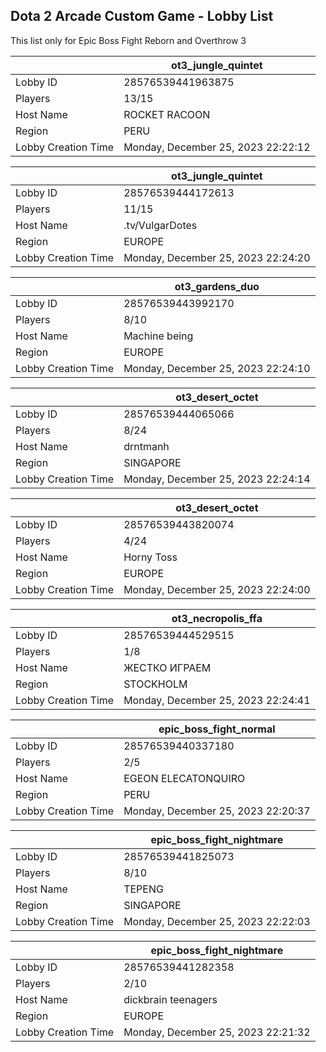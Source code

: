 ## Dota 2 Arcade Custom Game - Lobby List

This list only for Epic Boss Fight Reborn and Overthrow 3

|  | ot3_jungle_quintet |
| ------ | ------ |
| Lobby ID | 28576539441963875 |
| Players | 13/15 |
| Host Name | ROCKET RACOON |
| Region | PERU |
| Lobby Creation Time | Monday, December 25, 2023 22:22:12 |


|  | ot3_jungle_quintet |
| ------ | ------ |
| Lobby ID | 28576539444172613 |
| Players | 11/15 |
| Host Name | .tv/VulgarDotes |
| Region | EUROPE |
| Lobby Creation Time | Monday, December 25, 2023 22:24:20 |


|  | ot3_gardens_duo |
| ------ | ------ |
| Lobby ID | 28576539443992170 |
| Players | 8/10 |
| Host Name | Machine being |
| Region | EUROPE |
| Lobby Creation Time | Monday, December 25, 2023 22:24:10 |


|  | ot3_desert_octet |
| ------ | ------ |
| Lobby ID | 28576539444065066 |
| Players | 8/24 |
| Host Name | drntmanh |
| Region | SINGAPORE |
| Lobby Creation Time | Monday, December 25, 2023 22:24:14 |


|  | ot3_desert_octet |
| ------ | ------ |
| Lobby ID | 28576539443820074 |
| Players | 4/24 |
| Host Name | Horny Toss |
| Region | EUROPE |
| Lobby Creation Time | Monday, December 25, 2023 22:24:00 |


|  | ot3_necropolis_ffa |
| ------ | ------ |
| Lobby ID | 28576539444529515 |
| Players | 1/8 |
| Host Name | ЖЕСТКО ИГРАЕМ |
| Region | STOCKHOLM |
| Lobby Creation Time | Monday, December 25, 2023 22:24:41 |


|  | epic_boss_fight_normal |
| ------ | ------ |
| Lobby ID | 28576539440337180 |
| Players | 2/5 |
| Host Name | EGEON ELECATONQUIRO |
| Region | PERU |
| Lobby Creation Time | Monday, December 25, 2023 22:20:37 |


|  | epic_boss_fight_nightmare |
| ------ | ------ |
| Lobby ID | 28576539441825073 |
| Players | 8/10 |
| Host Name | TEPENG |
| Region | SINGAPORE |
| Lobby Creation Time | Monday, December 25, 2023 22:22:03 |


|  | epic_boss_fight_nightmare |
| ------ | ------ |
| Lobby ID | 28576539441282358 |
| Players | 2/10 |
| Host Name | dickbrain teenagers |
| Region | EUROPE |
| Lobby Creation Time | Monday, December 25, 2023 22:21:32 |


